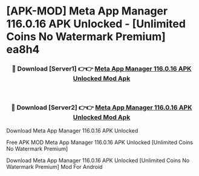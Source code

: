 # [APK-MOD] Meta App Manager 116.0.16 APK Unlocked - [Unlimited Coins No Watermark Premium] ea8h4



<div align="center">
<h3>🔴 Download [Server1] 👉👉 <a href="https://momento.my/?title=Meta_App_Manager_116.0.16_APK_Unlocked">Meta App Manager 116.0.16 APK Unlocked Mod Apk</a></h3><br>

<h3>🔴 Download [Server2] 👉👉 <a href="https://momento.my/?title=Meta_App_Manager_116.0.16_APK_Unlocked">Meta App Manager 116.0.16 APK Unlocked Mod Apk</a></h3>
</div>



Download Meta App Manager 116.0.16 APK Unlocked 

Free APK MOD Meta App Manager 116.0.16 APK Unlocked [Unlimited Coins No Watermark Premium]

Download Meta App Manager 116.0.16 APK Unlocked [Unlimited Coins No Watermark Premium] Mod For Android
